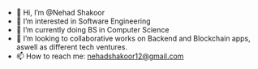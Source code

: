 - 👋 Hi, I’m @Nehad Shakoor
- 👀 I’m interested in Software Engineering
- 🌱 I’m currently doing BS in Computer Science
- 💞️ I’m looking to collaborative works on Backend and Blockchain apps, aswell as different tech ventures.
- 📫 How to reach me: nehadshakoor12@gmail.com

<!---
Nehadsys/Nehadsys is a ✨ special ✨ repository because its `README.md` (this file) appears on your GitHub profile.
You can click the Preview link to take a look at your changes.
--->
